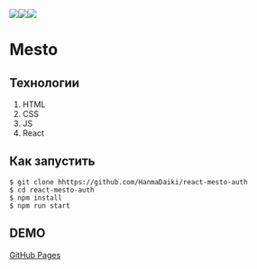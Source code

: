 <img src="https://img.shields.io/badge/html5-%23E34F26.svg?style=for-the-badge&logo=html5&logoColor=white" target="_blank"><img src="https://img.shields.io/badge/css3-%231572B6.svg?style=for-the-badge&logo=css3&logoColor=white" target="_blank"><img src="https://img.shields.io/badge/react-%2320232a.svg?style=for-the-badge&logo=react&logoColor=%2361DAFB"/>

# Mesto

## Технологии

1. HTML
2. CSS
4. JS
5. React

## Как запустить

```
$ git clone hhttps://github.com/HanmaDaiki/react-mesto-auth
$ cd react-mesto-auth
$ npm install
$ npm run start
```

## DEMO

[GitHub Pages](https://hanmadaiki.github.io/react-mesto-auth/)
